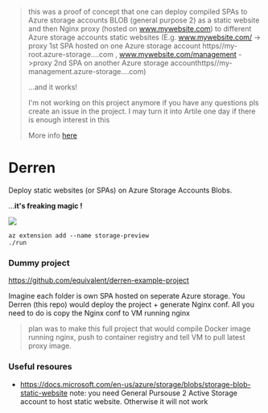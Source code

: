 > this was a proof of concept that one can deploy compiled SPAs to Azure storage accounts BLOB (general purpose 2)  as a static website and then Nginx proxy (hosted on www.mywebsite.com) to different Azure storage accounts static websites (E.g. www.mywebsite.com/ ->  proxy 1st SPA hosted on one Azure storage account https//my-root.azure-storage....com , www.mywebsite.com/management ->proxy 2nd SPA on another Azure storage accounthttps//my-management.azure-storage....com) 
> 
> ...and it works!
>
> I'm not working on this project anymore if you have any questions pls create an issue in the project. I may turn it into Artile one day if there is enough interest in this
>
> More info [here](http://www.rubyflow.com/p/ti5a72-hosting-microservice-spas-on-azure-storage-account-blobs-peroxided-by-nginx)

# Derren

Deploy static websites (or SPAs) on Azure Storage Accounts Blobs.  

...**it's freaking magic !**

![](https://www.denofgeek.com/wp-content/uploads/2017/09/derren_brown_main-scaled.jpg)


```
az extension add --name storage-preview
./run
```

### Dummy project

https://github.com/equivalent/derren-example-project

Imagine each folder is own SPA hosted on seperate Azure storage. You Derren (this repo) would deploy the project + generate Nginx conf. All you need to do is copy the Nginx conf to VM running nginx 

> plan was to make this full project that would compile Docker image running nginx, push to container registry and tell VM to pull latest proxy image.

### Useful resoures

* https://docs.microsoft.com/en-us/azure/storage/blobs/storage-blob-static-website  note: you need General Pursouse 2 Active Storage account to host static website. Otherwise it will not work
